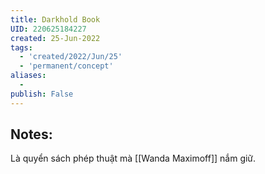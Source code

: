 ```yaml
---
title: Darkhold Book
UID: 220625184227
created: 25-Jun-2022
tags:
  - 'created/2022/Jun/25'
  - 'permanent/concept'
aliases:
  - 
publish: False
---
```

## Notes:
Là quyển sách phép thuật mà [[Wanda Maximoff]] nắm giữ.



